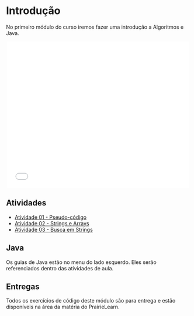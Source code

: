 # Introdução

No primeiro módulo do curso iremos fazer uma introdução a Algoritmos e Java.

<center>
<embed width="500" height="400" src="slides.html"></embed>
</center>


## Atividades

- [Atividade 01 - Pseudo-código](pseudo-codigo-e-java.md)
- [Atividade 02 - Strings e Arrays](algoritmos-com-arrays-e-strings.md)
- [Atividade 03 - Busca em Strings](algoritmos-basicos-strings.md)

## Java

Os guias de Java estão no menu do lado esquerdo. Eles serão referenciados dentro das atividades de aula. 

## Entregas

Todos os exercícios de código deste módulo são para entrega e estão disponíveis na área da matéria do PrairieLearn.
